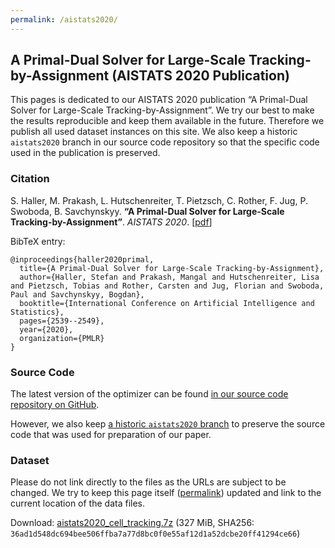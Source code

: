 ```yaml
---
permalink: /aistats2020/
---
```


## A Primal-Dual Solver for Large-Scale Tracking-by-Assignment (AISTATS 2020 Publication)

This pages is dedicated to our AISTATS 2020 publication “A Primal-Dual Solver for Large-Scale Tracking-by-Assignment”.
We try our best to make the results reproducible and keep them available in the future.
Therefore we publish all used dataset instances on this site.
We also keep a historic `aistats2020` branch in our source code repository so that the specific code used in the publication is preserved.

### Citation

S. Haller, M. Prakash, L. Hutschenreiter, T. Pietzsch, C. Rother, F. Jug, P. Swoboda, B. Savchynskyy.
**“A Primal-Dual Solver for Large-Scale Tracking-by-Assignment”**.
*AISTATS 2020*. [[pdf][paper]]

BibTeX entry:

```
@inproceedings{haller2020primal,
  title={A Primal-Dual Solver for Large-Scale Tracking-by-Assignment},
  author={Haller, Stefan and Prakash, Mangal and Hutschenreiter, Lisa and Pietzsch, Tobias and Rother, Carsten and Jug, Florian and Swoboda, Paul and Savchynskyy, Bogdan},
  booktitle={International Conference on Artificial Intelligence and Statistics},
  pages={2539--2549},
  year={2020},
  organization={PMLR}
}
```

### Source Code

The latest version of the optimizer can be found [in our source code repository on GitHub][libmpopt-main].

However, we also keep [a historic `aistats2020` branch][libmpopt-aistats2020] to preserve the source code that was used for preparation of our paper.

### Dataset

Please do not link directly to the files as the URLs are subject to be changed.
We try to keep this page itself ([permalink][permalink]) updated and link to the current location of the data files.

Download: [aistats2020_cell_tracking.7z][download] (327 MiB, SHA256: `36ad1d548dc694bee506ffba7a77d8bc0f0e55af12d1a52dcbe20ff41294ce66`)

[paper]: http://proceedings.mlr.press/v108/haller20a/haller20a.pdf
[libmpopt-main]: https://github.com/vislearn/libmpopt
[libmpopt-aistats2020]: https://github.com/vislearn/libmpopt/tree/aistats2020
[permalink]: https://vislearn.github.io/libmpopt/aistats2020/
[download]: https://hci.iwr.uni-heidelberg.de/vislearn/HTML/people/stefan_haller/datasets/aistats2020_cell_tracking.7z
